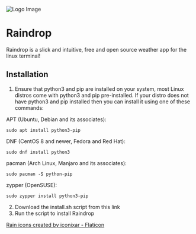 ![Logo Image](/Raindrop/assets/logo.png?raw=true "Logo Image")

# Raindrop
Raindrop is a slick and intuitive, free and open source weather app for the linux terminal!

## Installation

1. Ensure that python3 and pip are installed on your system, most Linux distros come with python3 and pip pre-installed. If your distro does not have python3 and pip installed then you can install it using one of these commands:

APT (Ubuntu, Debian and its associates):

```
sudo apt install python3-pip
```

DNF (CentOS 8 and newer, Fedora and Red Hat):

```
sudo dnf install python3
```

pacman (Arch Linux, Manjaro and its associates):

```
sudo pacman -S python-pip
```

zypper (OpenSUSE):

```
sudo zypper install python3-pip
```

2. Download the install.sh script from this link
3. Run the script to install Raindrop

<a href="https://www.flaticon.com/free-icons/rain" title="rain icons">Rain icons created by iconixar - Flaticon</a>
